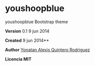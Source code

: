 youshoopblue
============

youshoopblue Bootstrap theme 



**Version** 0.1 9 jun 2014

**Created** 9 jun 2014**

**Author** [Yonatan Alexis Quintero Rodriguez](http://yonaxtics.hol.es/app-youshoop/php/)

**Licencia MIT**


